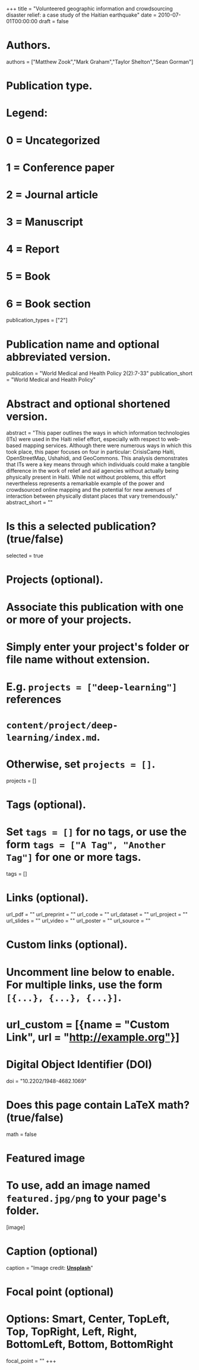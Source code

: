 +++
title = "Volunteered geographic information and crowdsourcing disaster relief: a case study of the Haitian earthquake"
date = 2010-07-01T00:00:00
draft = false

# Authors.
authors = ["Matthew Zook","Mark Graham","Taylor Shelton","Sean Gorman"]

# Publication type.
# Legend:
# 0 = Uncategorized
# 1 = Conference paper
# 2 = Journal article
# 3 = Manuscript
# 4 = Report
# 5 = Book
# 6 = Book section
publication_types = ["2"]

# Publication name and optional abbreviated version.
publication = "World Medical and Health Policy 2(2):7-33"
publication_short = "World Medical and Health Policy"

# Abstract and optional shortened version.
abstract = "This paper outlines the ways in which information technologies (ITs) were used in the Haiti relief effort, especially with respect to web‐based mapping services. Although there were numerous ways in which this took place, this paper focuses on four in particular: CrisisCamp Haiti, OpenStreetMap, Ushahidi, and GeoCommons. This analysis demonstrates that ITs were a key means through which individuals could make a tangible difference in the work of relief and aid agencies without actually being physically present in Haiti. While not without problems, this effort nevertheless represents a remarkable example of the power and crowdsourced online mapping and the potential for new avenues of interaction between physically distant places that vary tremendously."
abstract_short = ""

# Is this a selected publication? (true/false)
selected = true

# Projects (optional).
#   Associate this publication with one or more of your projects.
#   Simply enter your project's folder or file name without extension.
#   E.g. `projects = ["deep-learning"]` references 
#   `content/project/deep-learning/index.md`.
#   Otherwise, set `projects = []`.
projects = []

# Tags (optional).
#   Set `tags = []` for no tags, or use the form `tags = ["A Tag", "Another Tag"]` for one or more tags.
tags = []

# Links (optional).
url_pdf = ""
url_preprint = ""
url_code = ""
url_dataset = ""
url_project = ""
url_slides = ""
url_video = ""
url_poster = ""
url_source = ""

# Custom links (optional).
#   Uncomment line below to enable. For multiple links, use the form `[{...}, {...}, {...}]`.
# url_custom = [{name = "Custom Link", url = "http://example.org"}]

# Digital Object Identifier (DOI)
doi = "10.2202/1948-4682.1069"

# Does this page contain LaTeX math? (true/false)
math = false

# Featured image
# To use, add an image named `featured.jpg/png` to your page's folder. 
[image]
  # Caption (optional)
  caption = "Image credit: [**Unsplash**](https://unsplash.com/photos/pLCdAaMFLTE)"

  # Focal point (optional)
  # Options: Smart, Center, TopLeft, Top, TopRight, Left, Right, BottomLeft, Bottom, BottomRight
  focal_point = ""
+++

